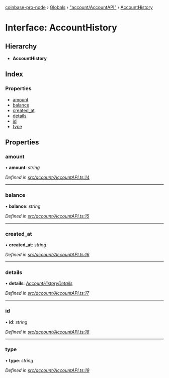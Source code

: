 [coinbase-pro-node](../README.md) › [Globals](../globals.md) › ["account/AccountAPI"](../modules/_account_accountapi_.md) › [AccountHistory](_account_accountapi_.accounthistory.md)

# Interface: AccountHistory

## Hierarchy

- **AccountHistory**

## Index

### Properties

- [amount](_account_accountapi_.accounthistory.md#amount)
- [balance](_account_accountapi_.accounthistory.md#balance)
- [created_at](_account_accountapi_.accounthistory.md#created_at)
- [details](_account_accountapi_.accounthistory.md#details)
- [id](_account_accountapi_.accounthistory.md#id)
- [type](_account_accountapi_.accounthistory.md#type)

## Properties

### amount

• **amount**: _string_

_Defined in [src/account/AccountAPI.ts:14](https://github.com/bennyn/coinbase-pro-node/blob/1a12582/src/account/AccountAPI.ts#L14)_

---

### balance

• **balance**: _string_

_Defined in [src/account/AccountAPI.ts:15](https://github.com/bennyn/coinbase-pro-node/blob/1a12582/src/account/AccountAPI.ts#L15)_

---

### created_at

• **created_at**: _string_

_Defined in [src/account/AccountAPI.ts:16](https://github.com/bennyn/coinbase-pro-node/blob/1a12582/src/account/AccountAPI.ts#L16)_

---

### details

• **details**: _[AccountHistoryDetails](_account_accountapi_.accounthistorydetails.md)_

_Defined in [src/account/AccountAPI.ts:17](https://github.com/bennyn/coinbase-pro-node/blob/1a12582/src/account/AccountAPI.ts#L17)_

---

### id

• **id**: _string_

_Defined in [src/account/AccountAPI.ts:18](https://github.com/bennyn/coinbase-pro-node/blob/1a12582/src/account/AccountAPI.ts#L18)_

---

### type

• **type**: _string_

_Defined in [src/account/AccountAPI.ts:19](https://github.com/bennyn/coinbase-pro-node/blob/1a12582/src/account/AccountAPI.ts#L19)_
